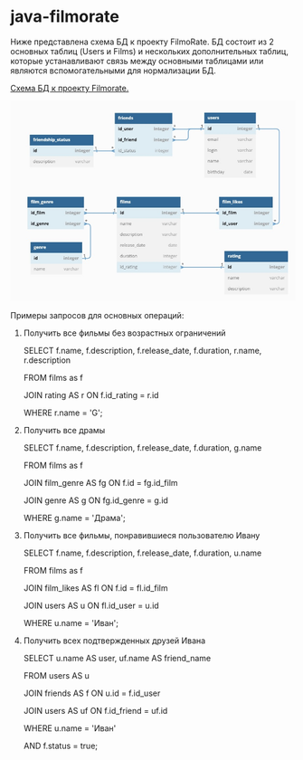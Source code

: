 # java-filmorate
Ниже представлена схема БД к проекту FilmoRate. БД состоит из 2 основных таблиц (Users и Films) и нескольких дополнительных таблиц, которые устанавливают связь между основными таблицами или являются вспомогательными для нормализации БД.

[Схема БД к проекту Filmorate.](https://dbdiagram.io/d/647e2d0f722eb774946f1251)

![DbSchema](./src/main/resources/DbSchema.jpg)

Примеры запросов для основных операций:
1) Получить все фильмы без возрастных ограничений

   SELECT f.name, f.description, f.release_date, f.duration, r.name, r.description
  
   FROM films as f
  
   JOIN rating AS r ON f.id_rating = r.id
  
   WHERE r.name = 'G';
  

2) Получить все драмы

   SELECT f.name, f.description, f.release_date, f.duration, g.name
  
   FROM films as f
  
   JOIN film_genre AS fg ON f.id = fg.id_film
  
   JOIN genre AS g ON fg.id_genre = g.id
  
   WHERE g.name = 'Драма';
  
  
3) Получить все фильмы, понравившиеся пользователю Ивану

   SELECT f.name, f.description, f.release_date, f.duration, u.name
  
   FROM films as f
  
   JOIN film_likes AS fl ON f.id = fl.id_film
  
   JOIN users AS u ON fl.id_user = u.id
  
   WHERE u.name = 'Иван';
  
  
4) Получить всех подтвержденных друзей Ивана

   SELECT u.name AS user, uf.name AS friend_name
  
   FROM users AS u
  
   JOIN friends AS f ON u.id = f.id_user
  
   JOIN users AS uf ON f.id_friend = uf.id
                      
   WHERE u.name = 'Иван'
   
     AND f.status = true;
